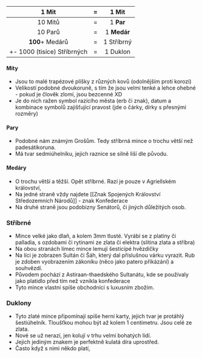 |            1 Mit            |  =  |  1 **Mit**  |
| :-------------------------: | :-: | :---------: |
|           10 Mitů           |  =  |  1 **Par**  |
|           10 Parů           |  =  | 1 **Medár** |
|       **100**+ Medárů       |  =  | 1 Stříbrný  |
| +- 1000 (tisíce) Stříbrných |  =  |  1 Duklon   |

#### Mity 
- Jsou to malé trapézové plíšky z různých kovů (odolnějším proti korozi) 
- Velikostí podobné dvoukoruně, s tím že jsou velmi tenké a lehce ohebné - pokud je člověk zlomí, jsou bezcenné XD
- Je do nich ražen symbol razícího města (erb či znak), datum a kombinace symbolů zajišťující pravost (jde o čárky, dírky s přesnými rozměry)

#### Pary
- Podobné nám známým Grošům. Tedy stříbrná mince o trochu větší než padesátikoruna.
- Má tvar sedmiúhelníku, jejich raznice se silně liší dle původu. 

#### Medáry
- O trochu větší a těžší. Opět stříbrné. Razí je pouze v Agriellském království,
- Na jedné straně vždy najdete [[Znak Spojených Království Středozemních Národů]] - znak Konfederace
- Na druhé straně jsou podobizny Senátorů, či jiných důležitých osob.

### Stříbrné
- Mince velké jako dlaň, a kolem 3mm tlusté. Vyrábí se z platiny či palladia, s ozdobami či rytinami ze zlata či elektra (slitina zlata a stříbra) 
- Na obou stranách límec mince lemují šesticípé hvězdičky
- Na líci je zobrazen Sultán či Šáh, který dal příslušnou várku vyrazit. Rub je zdoben vyobrazením zákoníku (něco jako patero přikázání) a souhvězdí.
- Původem pochází z Astiraan-thaedského Sultanátu, kde se používaly jako platidlo před tím než vznikla konfederace
- Tyto mince vlastní spíše obchodníci s luxusním zbožím.

### Duklony
-  Tyto zlaté mince připomínají spíše herní karty, jejich tvar je protáhlý šestiúhelník. Tloušťkou mohou být až kolem 1 centimetru. Jsou celé ze zlata.
- Nové se už nerazí, jen kolují v trhu velmi bohatých lidí.
- Jejich jediným znakem je perfektně kulatá díra uprostřed.
- Často když s nimi někdo platí, 